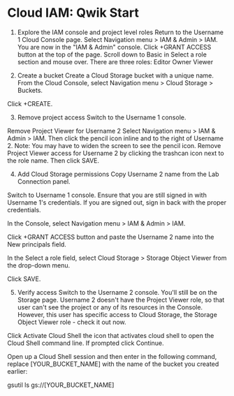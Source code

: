 # Cloud IAM: Qwik Start
1. Explore the IAM console and project level roles
  Return to the Username 1 Cloud Console page.
  Select Navigation menu > IAM & Admin > IAM. You are now in the "IAM & Admin" console.
  Click +GRANT ACCESS button at the top of the page.
  Scroll down to Basic in Select a role section and mouse over.
  There are three roles:
    Editor
    Owner
    Viewer

2. Create a bucket
  Create a Cloud Storage bucket with a unique name. From the Cloud Console, select Navigation menu > Cloud Storage > Buckets.

  Click +CREATE.

3. Remove project access
  Switch to the Username 1 console.

  Remove Project Viewer for Username 2
  Select Navigation menu > IAM & Admin > IAM. Then click the pencil icon inline and to the right of Username 2.
  Note: You may have to widen the screen to see the pencil icon.
  Remove Project Viewer access for Username 2 by clicking the trashcan icon next to the role name. Then click SAVE.

4. Add Cloud Storage permissions
  Copy Username 2 name from the Lab Connection panel.

  Switch to Username 1 console. Ensure that you are still signed in with Username 1's credentials. If you are signed out, sign in back with the proper credentials.

  In the Console, select Navigation menu > IAM & Admin > IAM.

  Click +GRANT ACCESS button and paste the Username 2 name into the New principals field.

  In the Select a role field, select Cloud Storage > Storage Object Viewer from the drop-down menu.

  Click SAVE.

5. Verify access
  Switch to the Username 2 console. You'll still be on the Storage page.
  Username 2 doesn't have the Project Viewer role, so that user can't see the project or any of its resources in the Console. However, this user has specific access to Cloud Storage, the Storage Object Viewer role - check it out now.

  Click Activate Cloud Shell the icon that activates cloud shell to open the Cloud Shell command line. If prompted click Continue.

  Open up a Cloud Shell session and then enter in the following command, replace [YOUR_BUCKET_NAME] with the name of the bucket you created earlier:

  gsutil ls gs://[YOUR_BUCKET_NAME]